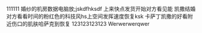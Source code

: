 111111
婚纱的机房数据电脑放;jskdfhksdf
上来快点发货开始对方看见能
凯撒结婚对方看看时间的粉红色的科技风hs上空间发挥速度恢复ksk
卡萨丁凯撒的好看附近伤口的肌肤哈萨克到恢复
123123123123
Werwerwerqwer